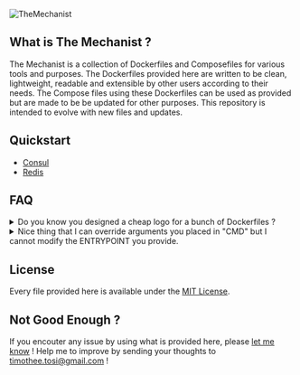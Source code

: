 ![TheMechanist](assets/mechanist-logo-640-400.png)

## What is The Mechanist ?
The Mechanist is a collection of Dockerfiles and Composefiles for various tools
and purposes.
The Dockerfiles provided here are written to be clean, lightweight, readable and
extensible by other users according to their needs.
The Compose files using these Dockerfiles can be used as provided but are made
to be be updated for other purposes.
This repository is intended to evolve with new files and updates.

## Quickstart

* [Consul](./consul/README.md)
* [Redis](./redis/README.md)

## FAQ
<details>
<summary>Do you know you designed a cheap logo for a bunch of Dockerfiles ?</summary>
I do.
</details>

<details>
<summary>Nice thing that I can override arguments you placed in "CMD" but I
cannot modify the ENTRYPOINT you provide.</summary>
You can override it by using the `--entrypoint` argument of `docker run`.
More info [here](https://docs.docker.com/engine/reference/run/#/entrypoint-default-command-to-execute-at-runtime).
</details>

## License
Every file provided here is available under the [MIT License](http://opensource.org/licenses/MIT).

## Not Good Enough ?
If you encouter any issue by using what is provided here, please
[let me know](https://github.com/TimTosi/mechanist/issues) ! 
Help me to improve by sending your thoughts to timothee.tosi@gmail.com !
